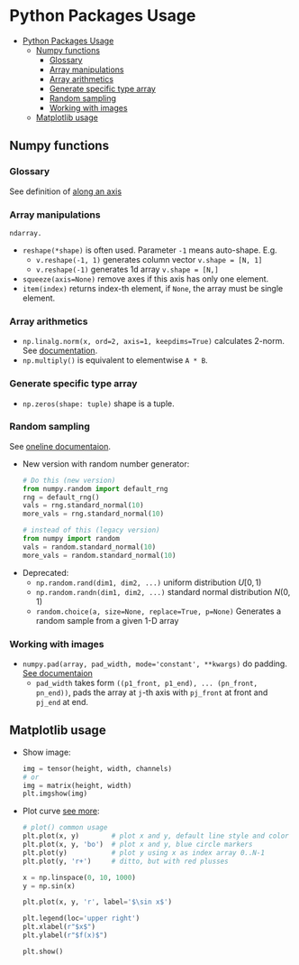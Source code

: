 # Python Packages Usage

- [Python Packages Usage](#python-packages-usage)
  - [Numpy functions](#numpy-functions)
    - [Glossary](#glossary)
    - [Array manipulations](#array-manipulations)
    - [Array arithmetics](#array-arithmetics)
    - [Generate specific type array](#generate-specific-type-array)
    - [Random sampling](#random-sampling)
    - [Working with images](#working-with-images)
  - [Matplotlib usage](#matplotlib-usage)

## Numpy functions

### Glossary

See definition of [along an axis](https://numpy.org/doc/stable/glossary.html)

### Array manipulations

`ndarray.`

- `reshape(*shape)` is often used. Parameter `-1` means auto-shape. E.g.
  - `v.reshape(-1, 1)` generates column vector `v.shape = [N, 1]`
  - `v.reshape(-1)` generates 1d array `v.shape = [N,]`
- `squeeze(axis=None)` remove axes if this axis has only one element.
- `item(index)` returns index-th element, if `None`, the array must be single element.

### Array arithmetics

- `np.linalg.norm(x, ord=2, axis=1, keepdims=True)` calculates 2-norm. See [documentation](https://numpy.org/doc/stable/reference/generated/numpy.linalg.norm.html).
- `np.multiply()` is equivalent to elementwise `A * B`.

### Generate specific type array

- `np.zeros(shape: tuple)` shape is a tuple.

### Random sampling

See [oneline documentaion](https://numpy.org/doc/stable/reference/random/index.html).

- New version with random number generator:
  ```python
  # Do this (new version)
  from numpy.random import default_rng
  rng = default_rng()
  vals = rng.standard_normal(10)
  more_vals = rng.standard_normal(10)

  # instead of this (legacy version)
  from numpy import random
  vals = random.standard_normal(10)
  more_vals = random.standard_normal(10)
  ```
- Deprecated:
  - `np.random.rand(dim1, dim2, ...)` uniform distribution $U[0, 1)$
  - `np.random.randn(dim1, dim2, ...)` standard normal distribution $N(0, 1)$
  - `random.choice(a, size=None, replace=True, p=None)` Generates a random sample from a given 1-D array

### Working with images

- `numpy.pad(array, pad_width, mode='constant', **kwargs)` do padding. [See documentaion](https://numpy.org/doc/stable/reference/generated/numpy.pad.html)
  - `pad_width` takes form `((p1_front, p1_end), ... (pn_front, pn_end))`, pads the array at `j`-th axis with `pj_front` at front and `pj_end` at end.

## Matplotlib usage

- Show image:
  ```python
  img = tensor(height, width, channels)
  # or
  img = matrix(height, width)
  plt.imgshow(img)
  ```
- Plot curve [see more](https://matplotlib.org/stable/api/_as_gen/matplotlib.pyplot.plot.html):
  ```python
  # plot() common usage
  plt.plot(x, y)        # plot x and y, default line style and color
  plt.plot(x, y, 'bo')  # plot x and y, blue circle markers
  plt.plot(y)           # plot y using x as index array 0..N-1
  plt.plot(y, 'r+')     # ditto, but with red plusses
  
  x = np.linspace(0, 10, 1000)
  y = np.sin(x)

  plt.plot(x, y, 'r', label='$\sin x$')

  plt.legend(loc='upper right')
  plt.xlabel(r"$x$")
  plt.ylabel(r"$f(x)$")

  plt.show()
  ```

